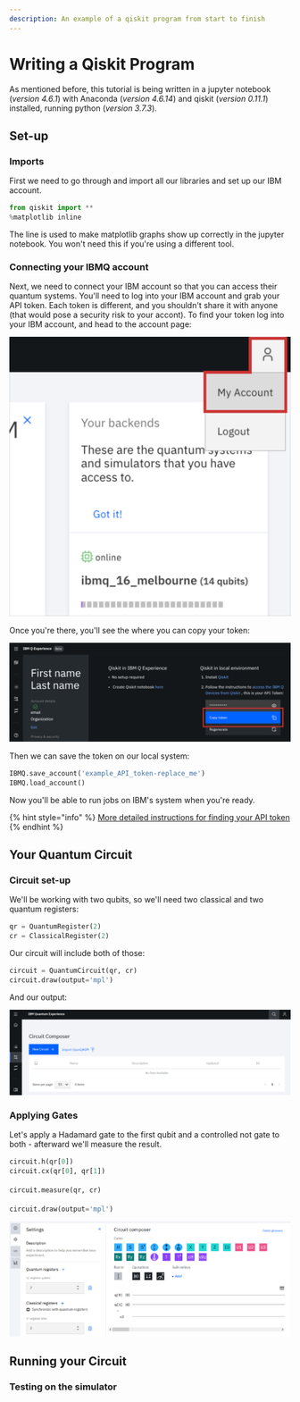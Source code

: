 ```yaml
---
description: An example of a qiskit program from start to finish
---
```


# Writing a Qiskit Program

As mentioned before, this tutorial is being written in a jupyter notebook \(_version 4.6.1_\) with Anaconda \(_version 4.6.14_\) and qiskit \(_version 0.11.1_\) installed, running python \(_version 3.7.3_\).

## Set-up

### Imports

First we need to go through and import all our libraries and set up our IBM account.

```python
from qiskit import **
%matplotlib inline
```

The line is used to make matplotlib graphs show up correctly in the jupyter notebook. You won't need this if you're using a different tool.

### Connecting your IBMQ account

Next, we need to connect your IBM account so that you can access their quantum systems. You'll need to log into your IBM account and grab your API token. Each token is different, and you shouldn't share it with anyone \(that would pose a security risk to your accont\). To find your token log into your IBM account, and head to the account page:

![A screenshot show where the account page can be found](../.gitbook/assets/image%20%2831%29.png)

Once you're there, you'll see the where you can copy your token:

![A screenshot showing where the copy token button can be found](../.gitbook/assets/image%20%2846%29.png)

Then we can save the token on our local system:

```python
IBMQ.save_account('example_API_token-replace_me')
IBMQ.load_account()
```

Now you'll be able to run jobs on IBM's system when you're ready.

{% hint style="info" %}
[More detailed instructions for finding your API token](https://qiskit.org/documentation/install.html#access-ibm-quantum-systems)
{% endhint %}

## Your Quantum Circuit

### Circuit set-up

We'll be working with two qubits, so we'll need two classical and two quantum registers:

```python
qr = QuantumRegister(2)
cr = ClassicalRegister(2)
```

Our circuit will include both of those:

```python
circuit = QuantumCircuit(qr, cr)
circuit.draw(output='mpl')
```

And our output:

![A visualization of our empty circuit](../.gitbook/assets/image%20%2838%29.png)

### Applying Gates

Let's apply a Hadamard gate to the first qubit and a controlled not gate to both - afterward we'll measure the result.

```python
circuit.h(qr[0])
circuit.cx(qr[0], qr[1])

circuit.measure(qr, cr)

circuit.draw(output='mpl')
```

![A visualization of our circuit after applying gates and measuring](../.gitbook/assets/image%20%289%29.png)

## Running your Circuit

### Testing on the simulator

